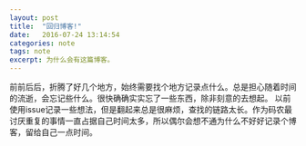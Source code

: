 ```yaml
---
layout: post
title:  "回归博客!"
date:   2016-07-24 13:14:54
categories: note
tags: note
excerpt: 为什么会有这篇博客。
---
```


前前后后，折腾了好几个地方，始终需要找个地方记录点什么。总是担心随着时间的流逝，会忘记些什么。很快确确实实忘了一些东西，除非刻意的去想起。
以前使用issue记录一些想法，但是翻起来总是很麻烦，查找的链路太长。作为码农最讨厌重复的事情一直占据自己时间太多，所以偶尔会想不通为什么不好好记录个博客，留给自己一点时间。

